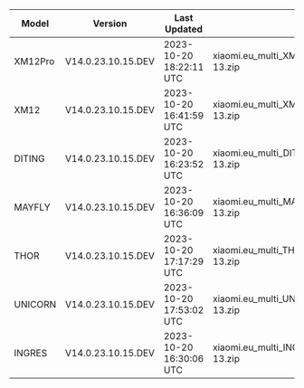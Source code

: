 | Model | Version | Last Updated | File Name | Size | Download Link |
| ---- | ---- | ---- | ---- | ---- | ---- |
| XM12Pro | V14.0.23.10.15.DEV | 2023-10-20 18:22:11 UTC | xiaomi.eu_multi_XM12Pro_V14.0.23.10.15.DEV_v14-13.zip | 5.1 GB | [SourceForge](https://sourceforge.net/projects/xiaomi-eu-multilang-miui-roms/files/xiaomi.eu/MIUI-WEEKLY-RELEASES/V14.0.23.10.15.DEV/xiaomi.eu_multi_XM12Pro_V14.0.23.10.15.DEV_v14-13.zip/download) |
| XM12 | V14.0.23.10.15.DEV | 2023-10-20 16:41:59 UTC | xiaomi.eu_multi_XM12_V14.0.23.10.15.DEV_v14-13.zip | 5.1 GB | [SourceForge](https://sourceforge.net/projects/xiaomi-eu-multilang-miui-roms/files/xiaomi.eu/MIUI-WEEKLY-RELEASES/V14.0.23.10.15.DEV/xiaomi.eu_multi_XM12_V14.0.23.10.15.DEV_v14-13.zip/download) |
| DITING | V14.0.23.10.15.DEV | 2023-10-20 16:23:52 UTC | xiaomi.eu_multi_DITING_V14.0.23.10.15.DEV_v14-13.zip | 5.2 GB | [SourceForge](https://sourceforge.net/projects/xiaomi-eu-multilang-miui-roms/files/xiaomi.eu/MIUI-WEEKLY-RELEASES/V14.0.23.10.15.DEV/xiaomi.eu_multi_DITING_V14.0.23.10.15.DEV_v14-13.zip/download) |
| MAYFLY | V14.0.23.10.15.DEV | 2023-10-20 16:36:09 UTC | xiaomi.eu_multi_MAYFLY_V14.0.23.10.15.DEV_v14-13.zip | 5.2 GB | [SourceForge](https://sourceforge.net/projects/xiaomi-eu-multilang-miui-roms/files/xiaomi.eu/MIUI-WEEKLY-RELEASES/V14.0.23.10.15.DEV/xiaomi.eu_multi_MAYFLY_V14.0.23.10.15.DEV_v14-13.zip/download) |
| THOR | V14.0.23.10.15.DEV | 2023-10-20 17:17:29 UTC | xiaomi.eu_multi_THOR_V14.0.23.10.15.DEV_v14-13.zip | 5.4 GB | [SourceForge](https://sourceforge.net/projects/xiaomi-eu-multilang-miui-roms/files/xiaomi.eu/MIUI-WEEKLY-RELEASES/V14.0.23.10.15.DEV/xiaomi.eu_multi_THOR_V14.0.23.10.15.DEV_v14-13.zip/download) |
| UNICORN | V14.0.23.10.15.DEV | 2023-10-20 17:53:02 UTC | xiaomi.eu_multi_UNICORN_V14.0.23.10.15.DEV_v14-13.zip | 5.3 GB | [SourceForge](https://sourceforge.net/projects/xiaomi-eu-multilang-miui-roms/files/xiaomi.eu/MIUI-WEEKLY-RELEASES/V14.0.23.10.15.DEV/xiaomi.eu_multi_UNICORN_V14.0.23.10.15.DEV_v14-13.zip/download) |
| INGRES | V14.0.23.10.15.DEV | 2023-10-20 16:30:06 UTC | xiaomi.eu_multi_INGRES_V14.0.23.10.15.DEV_v14-13.zip | 5.1 GB | [SourceForge](https://sourceforge.net/projects/xiaomi-eu-multilang-miui-roms/files/xiaomi.eu/MIUI-WEEKLY-RELEASES/V14.0.23.10.15.DEV/xiaomi.eu_multi_INGRES_V14.0.23.10.15.DEV_v14-13.zip/download) |
